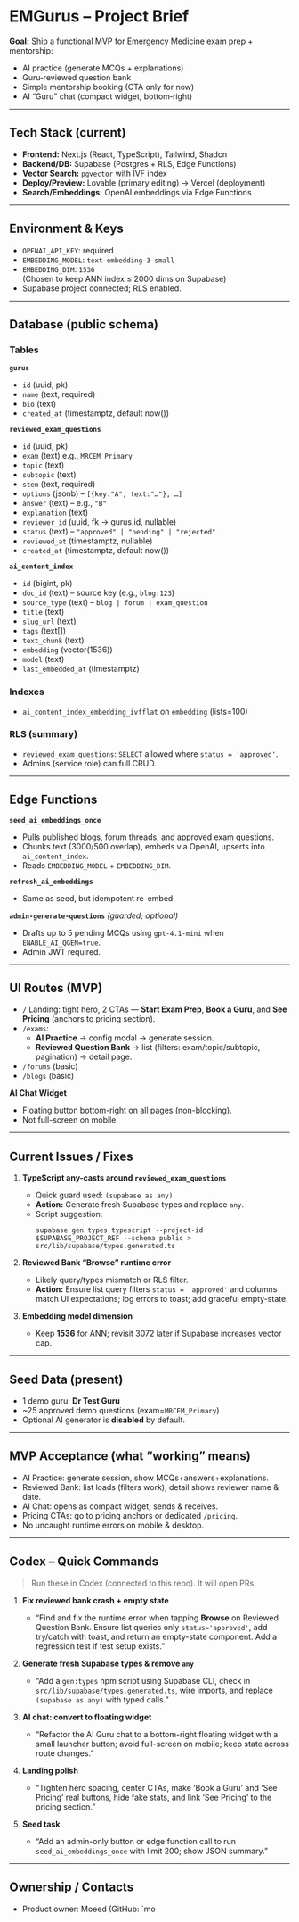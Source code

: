 # EMGurus – Project Brief

**Goal:** Ship a functional MVP for Emergency Medicine exam prep + mentorship:
- AI practice (generate MCQs + explanations)
- Guru‑reviewed question bank
- Simple mentorship booking (CTA only for now)
- AI “Guru” chat (compact widget, bottom‑right)

---

## Tech Stack (current)
- **Frontend:** Next.js (React, TypeScript), Tailwind, Shadcn
- **Backend/DB:** Supabase (Postgres + RLS, Edge Functions)
- **Vector Search:** `pgvector` with IVF index
- **Deploy/Preview:** Lovable (primary editing) → Vercel (deployment)
- **Search/Embeddings:** OpenAI embeddings via Edge Functions

---

## Environment & Keys
- `OPENAI_API_KEY`: required
- `EMBEDDING_MODEL`: `text-embedding-3-small`
- `EMBEDDING_DIM`: `1536`  
  (Chosen to keep ANN index ≤ 2000 dims on Supabase)
- Supabase project connected; RLS enabled.

---

## Database (public schema)

### Tables
**`gurus`**
- `id` (uuid, pk)
- `name` (text, required)
- `bio` (text)
- `created_at` (timestamptz, default now())

**`reviewed_exam_questions`**
- `id` (uuid, pk)
- `exam` (text) e.g., `MRCEM_Primary`
- `topic` (text)
- `subtopic` (text)
- `stem` (text, required)
- `options` (jsonb) – `[{key:"A", text:"…"}, …]`
- `answer` (text) – e.g., `"B"`
- `explanation` (text)
- `reviewer_id` (uuid, fk → gurus.id, nullable)
- `status` (text) – `"approved" | "pending" | "rejected"`
- `reviewed_at` (timestamptz, nullable)
- `created_at` (timestamptz, default now())

**`ai_content_index`**
- `id` (bigint, pk)
- `doc_id` (text) – source key (e.g., `blog:123`)
- `source_type` (text) – `blog | forum | exam_question`
- `title` (text)
- `slug_url` (text)
- `tags` (text[])
- `text_chunk` (text)
- `embedding` (vector(1536))
- `model` (text)
- `last_embedded_at` (timestamptz)

### Indexes
- `ai_content_index_embedding_ivfflat` on `embedding` (lists=100)

### RLS (summary)
- `reviewed_exam_questions`: `SELECT` allowed where `status = 'approved'`.
- Admins (service role) can full CRUD.

---

## Edge Functions

**`seed_ai_embeddings_once`**
- Pulls published blogs, forum threads, and approved exam questions.
- Chunks text (3000/500 overlap), embeds via OpenAI, upserts into `ai_content_index`.
- Reads `EMBEDDING_MODEL` + `EMBEDDING_DIM`.

**`refresh_ai_embeddings`**
- Same as seed, but idempotent re-embed.

**`admin-generate-questions`** *(guarded; optional)*
- Drafts up to 5 pending MCQs using `gpt-4.1-mini` when `ENABLE_AI_QGEN=true`.
- Admin JWT required.

---

## UI Routes (MVP)
- `/` Landing: tight hero, 2 CTAs — **Start Exam Prep**, **Book a Guru**, and **See Pricing** (anchors to pricing section).
- `/exams`:
  - **AI Practice** → config modal → generate session.
  - **Reviewed Question Bank** → list (filters: exam/topic/subtopic, pagination) → detail page.
- `/forums` (basic)
- `/blogs` (basic)

**AI Chat Widget**
- Floating button bottom-right on all pages (non-blocking).
- Not full-screen on mobile.

---

## Current Issues / Fixes
1) **TypeScript any-casts around `reviewed_exam_questions`**
   - Quick guard used: `(supabase as any)`.  
   - **Action:** Generate fresh Supabase types and replace `any`.
   - Script suggestion:
     ```
     supabase gen types typescript --project-id $SUPABASE_PROJECT_REF --schema public > src/lib/supabase/types.generated.ts
     ```

2) **Reviewed Bank “Browse” runtime error**
   - Likely query/types mismatch or RLS filter.
   - **Action:** Ensure list query filters `status = 'approved'` and columns match UI expectations; log errors to toast; add graceful empty-state.

3) **Embedding model dimension**
   - Keep **1536** for ANN; revisit 3072 later if Supabase increases vector cap.

---

## Seed Data (present)
- 1 demo guru: **Dr Test Guru**
- ~25 approved demo questions (exam=`MRCEM_Primary`)
- Optional AI generator is **disabled** by default.

---

## MVP Acceptance (what “working” means)
- AI Practice: generate session, show MCQs+answers+explanations.
- Reviewed Bank: list loads (filters work), detail shows reviewer name & date.
- AI Chat: opens as compact widget; sends & receives.
- Pricing CTAs: go to pricing anchors or dedicated `/pricing`.
- No uncaught runtime errors on mobile & desktop.

---

## Codex – Quick Commands

> Run these in Codex (connected to this repo). It will open PRs.

1. **Fix reviewed bank crash + empty state**
   - “Find and fix the runtime error when tapping **Browse** on Reviewed Question Bank. Ensure list queries only `status='approved'`, add try/catch with toast, and return an empty-state component. Add a regression test if test setup exists.”

2. **Generate fresh Supabase types & remove `any`**
   - “Add a `gen:types` npm script using Supabase CLI, check in `src/lib/supabase/types.generated.ts`, wire imports, and replace `(supabase as any)` with typed calls.”

3. **AI chat: convert to floating widget**
   - “Refactor the AI Guru chat to a bottom-right floating widget with a small launcher button; avoid full-screen on mobile; keep state across route changes.”

4. **Landing polish**
   - “Tighten hero spacing, center CTAs, make ‘Book a Guru’ and ‘See Pricing’ real buttons, hide fake stats, and link ‘See Pricing’ to the pricing section.”

5. **Seed task**
   - “Add an admin-only button or edge function call to run `seed_ai_embeddings_once` with limit 200; show JSON summary.”

---

## Ownership / Contacts
- Product owner: Moeed (GitHub: `mo